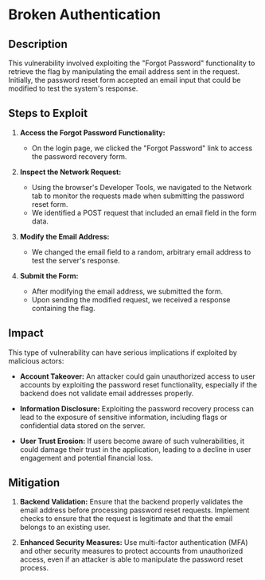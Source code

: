 # Broken Authentication

## Description
This vulnerability involved exploiting the "Forgot Password" functionality to retrieve the flag by manipulating the email address sent in the request. Initially, the password reset form accepted an email input that could be modified to test the system's response.

## Steps to Exploit
1. **Access the Forgot Password Functionality:**
   - On the login page, we clicked the "Forgot Password" link to access the password recovery form.

2. **Inspect the Network Request:**
   - Using the browser's Developer Tools, we navigated to the Network tab to monitor the requests made when submitting the password reset form.
   - We identified a POST request that included an email field in the form data.

3. **Modify the Email Address:**
   - We changed the email field to a random, arbitrary email address to test the server's response.

4. **Submit the Form:**
   - After modifying the email address, we submitted the form.
   - Upon sending the modified request, we received a response containing the flag.

## Impact
This type of vulnerability can have serious implications if exploited by malicious actors:

- **Account Takeover:** An attacker could gain unauthorized access to user accounts by exploiting the password reset functionality, especially if the backend does not validate email addresses properly.
  
- **Information Disclosure:** Exploiting the password recovery process can lead to the exposure of sensitive information, including flags or confidential data stored on the server.

- **User Trust Erosion:** If users become aware of such vulnerabilities, it could damage their trust in the application, leading to a decline in user engagement and potential financial loss.

## Mitigation
1. **Backend Validation:** Ensure that the backend properly validates the email address before processing password reset requests. Implement checks to ensure that the request is legitimate and that the email belongs to an existing user.

2. **Enhanced Security Measures:** Use multi-factor authentication (MFA) and other security measures to protect accounts from unauthorized access, even if an attacker is able to manipulate the password reset process.
